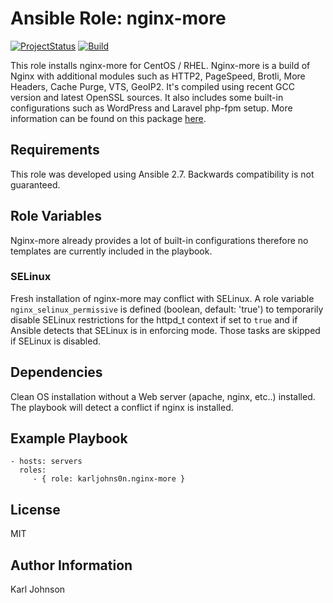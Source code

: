 # Ansible Role: nginx-more

[![ProjectStatus](https://img.shields.io/badge/status-active-brightgreen.svg)](#)
[![Build](https://img.shields.io/travis/karljohns0n/ansible-role-nginx-more/master.svg)](https://travis-ci.org/karljohns0n/ansible-role-nginx-more)

This role installs nginx-more for CentOS / RHEL. Nginx-more is a build of Nginx with additional modules such as HTTP2, PageSpeed, Brotli, More Headers, Cache Purge, VTS, GeoIP2. It's compiled using recent GCC version and latest OpenSSL sources. It also includes some built-in configurations such as WordPress and Laravel php-fpm setup. More information can be found on this package [here](https://github.com/karljohns0n/nginx-more).

## Requirements

This role was developed using Ansible 2.7. Backwards compatibility is not guaranteed.

## Role Variables

Nginx-more already provides a lot of built-in configurations therefore no templates are currently included in the playbook.

### SELinux

Fresh installation of nginx-more may conflict with SELinux. A role variable `nginx_selinux_permissive` is defined (boolean, default: 'true') to temporarily disable SELinux restrictions for the httpd_t context if set to `true` and if Ansible detects that SELinux is in enforcing mode. Those tasks are skipped if SELinux is disabled.

## Dependencies

Clean OS installation without a Web server (apache, nginx, etc..) installed. The playbook will detect a conflict if nginx is installed.

## Example Playbook

    - hosts: servers
      roles:
         - { role: karljohns0n.nginx-more }

## License

MIT

## Author Information

Karl Johnson
